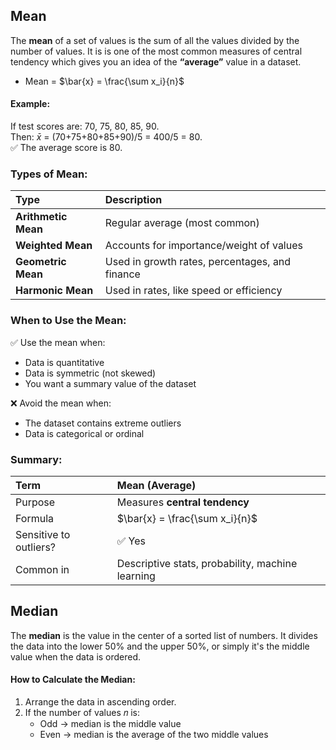 ## Mean
The **mean** of a set of values is the sum of all the values divided by the number of values. It is is one of the most common measures of central tendency which gives you an idea of the **“average”** value in a dataset.  
  - Mean = $\bar{x} = \frac{\sum x_i}{n}$

#### Example:
If test scores are: 70, 75, 80, 85, 90.  
Then: $\bar{x}$ = (70+75+80+85+90)/5 = 400/5 = 80.  
✅ The average score is 80.

### Types of Mean:
| Type                | Description                                    |
| :------------------ | :--------------------------------------------- |
| **Arithmetic Mean** | Regular average (most common)                  |
| **Weighted Mean**   | Accounts for importance/weight of values       |
| **Geometric Mean**  | Used in growth rates, percentages, and finance |
| **Harmonic Mean**   | Used in rates, like speed or efficiency        |

### When to Use the Mean:
✅ Use the mean when:
- Data is quantitative
- Data is symmetric (not skewed)
- You want a summary value of the dataset

❌ Avoid the mean when:
- The dataset contains extreme outliers
- Data is categorical or ordinal

### Summary:
| Term                   | Mean (Average)                                   |
| :--------------------- | :----------------------------------------------- |
| Purpose                | Measures **central tendency**                    |
| Formula                | $\bar{x} = \frac{\sum x_i}{n}$                   |
| Sensitive to outliers? | ✅ Yes                                            |
| Common in              | Descriptive stats, probability, machine learning |

## Median
The **median** is the value in the center of a sorted list of numbers. It divides the data into the lower 50% and the upper 50%, or simply it's the middle value when the data is ordered.

#### How to Calculate the Median:
1. Arrange the data in ascending order.
2. If the number of values 𝑛 is:
    - Odd → median is the middle value
    - Even → median is the average of the two middle values
